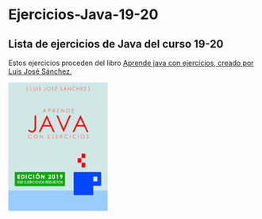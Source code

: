 # Ejercicios-Java-19-20
## Lista de ejercicios de Java del curso 19-20
Estos ejercicios proceden del libro [Aprende java con ejercicios, creado por Luis José Sánchez.](https://github.com/LuisJoseSanchez/aprende-java-con-ejercicios)

![Portada](https://github.com/torrespedrob/Ejercicios-Java-19-20/blob/master/title_page.png)
